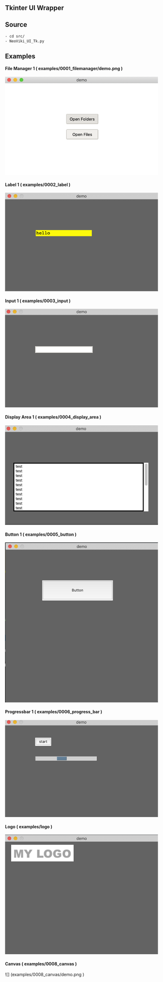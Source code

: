 ## Tkinter UI Wrapper


## Source

    - cd src/
    - NeoViki_UI_Tk.py

## Examples

#### File Manager 1 ( examples/0001_filemanager/demo.png )

![](examples/0001_filemanager/demo.png)

#### Label 1 ( examples/0002_label )

![](examples/0002_label/demo.png)

#### Input 1 ( examples/0003_input )

![](examples/0003_input/demo.png)

#### Display Area 1 ( examples/0004_display_area )

![](examples/0004_display_area/demo.png)

#### Button 1 ( examples/0005_button )

![](examples/0005_button/demo.png)

#### Progressbar 1 ( examples/0006_progress_bar )

![](examples/0006_progress_bar/demo.png)

#### Logo ( examples/logo )

![](examples/0007_logo/demo.png)

#### Canvas ( examples/0008_canvas )

![] (examples/0008_canvas/demo.png )


